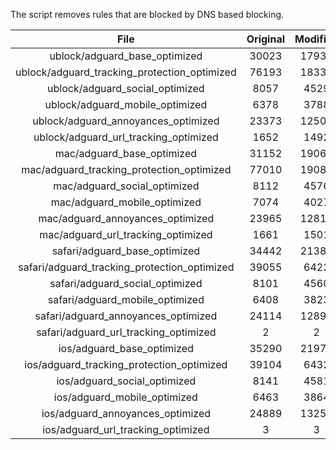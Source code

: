 The script removes rules that are blocked by DNS based blocking.


| File | Original | Modified |
|:----:|:-----:|:-----:|
| ublock/adguard_base_optimized | 30023 | 17936 |
| ublock/adguard_tracking_protection_optimized | 76193 | 18338 |
| ublock/adguard_social_optimized | 8057 | 4529 |
| ublock/adguard_mobile_optimized | 6378 | 3788 |
| ublock/adguard_annoyances_optimized | 23373 | 12501 |
| ublock/adguard_url_tracking_optimized | 1652 | 1492 |
| mac/adguard_base_optimized | 31152 | 19066 |
| mac/adguard_tracking_protection_optimized | 77010 | 19086 |
| mac/adguard_social_optimized | 8112 | 4576 |
| mac/adguard_mobile_optimized | 7074 | 4027 |
| mac/adguard_annoyances_optimized | 23965 | 12819 |
| mac/adguard_url_tracking_optimized | 1661 | 1501 |
| safari/adguard_base_optimized | 34442 | 21389 |
| safari/adguard_tracking_protection_optimized | 39055 | 6422 |
| safari/adguard_social_optimized | 8101 | 4560 |
| safari/adguard_mobile_optimized | 6408 | 3823 |
| safari/adguard_annoyances_optimized | 24114 | 12895 |
| safari/adguard_url_tracking_optimized | 2 | 2 |
| ios/adguard_base_optimized | 35290 | 21974 |
| ios/adguard_tracking_protection_optimized | 39104 | 6432 |
| ios/adguard_social_optimized | 8141 | 4581 |
| ios/adguard_mobile_optimized | 6463 | 3864 |
| ios/adguard_annoyances_optimized | 24889 | 13259 |
| ios/adguard_url_tracking_optimized | 3 | 3 |